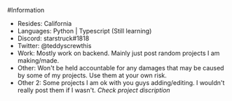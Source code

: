 #Information
- Resides: California
- Languages: Python | Typescript (Still learning)
- Discord: starstruck#1818
- Twitter: @teddyscrewthis
- Work: Mostly work on backend. Mainly just post random projects I am making/made.
- Other: Won't be held accountable for any damages that may be caused by some of my projects. Use them at your own risk.
- Other 2: Some projects I am ok with you guys adding/editing. I wouldn't really post them if I wasn't. *Check project discription*
